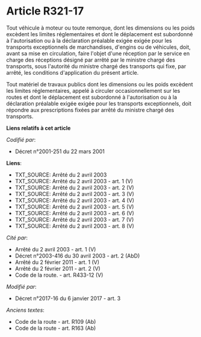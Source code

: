 # Article R321-17

Tout véhicule à moteur ou toute remorque, dont les dimensions ou les poids excèdent les limites réglementaires et dont le
déplacement est subordonné à  l'autorisation ou à la déclaration préalable exigée exigée pour les transports exceptionnels de
marchandises, d'engins ou de véhicules, doit, avant sa mise en circulation, faire l'objet d'une réception par le service en
charge des réceptions désigné par arrêté par le ministre chargé des transports, sous l'autorité du ministre chargé des
transports qui fixe, par arrêté, les conditions d'application du présent article. 

Tout matériel de travaux publics dont les dimensions ou les poids excèdent les limites réglementaires, appelé à circuler
occasionnellement sur les routes et dont le déplacement est subordonné à  l'autorisation ou à la déclaration préalable exigée
exigée pour les transports exceptionnels, doit répondre aux prescriptions fixées par arrêté du ministre chargé des
transports.

**Liens relatifs à cet article**

_Codifié par_:

  - Décret n°2001-251 du 22 mars 2001

**Liens**:

  - TXT_SOURCE: Arrêté du 2 avril 2003
  - TXT_SOURCE: Arrêté du 2 avril 2003 - art. 1 (V)
  - TXT_SOURCE: Arrêté du 2 avril 2003 - art. 2 (V)
  - TXT_SOURCE: Arrêté du 2 avril 2003 - art. 3 (V)
  - TXT_SOURCE: Arrêté du 2 avril 2003 - art. 4 (V)
  - TXT_SOURCE: Arrêté du 2 avril 2003 - art. 5 (V)
  - TXT_SOURCE: Arrêté du 2 avril 2003 - art. 6 (V)
  - TXT_SOURCE: Arrêté du 2 avril 2003 - art. 7 (V)
  - TXT_SOURCE: Arrêté du 2 avril 2003 - art. 8 (V)

_Cité par_:

  - Arrêté du 2 avril 2003 - art. 1 (V)
  - Décret n°2003-416 du 30 avril 2003 - art. 2 (AbD)
  - Arrêté du 2 février 2011 - art. 1 (V)
  - Arrêté du 2 février 2011 - art. 2 (V)
  - Code de la route. - art. R433-12 (V)

_Modifié par_:

  - Décret n°2017-16 du 6 janvier 2017 - art. 3

_Anciens textes_:

  - Code de la route - art. R109 (Ab)
  - Code de la route - art. R163 (Ab)
